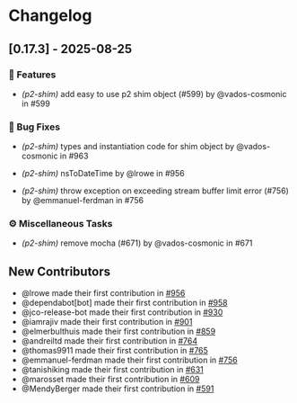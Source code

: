 # Changelog

## [0.17.3] - 2025-08-25

### 🚀 Features

* *(p2-shim)* add easy to use p2 shim object (#599) by @vados-cosmonic in #599


### 🐛 Bug Fixes

* *(p2-shim)* types and instantiation code for shim object by @vados-cosmonic in #963

* *(p2-shim)* nsToDateTime by @lrowe in #956

* *(p2-shim)* throw exception on exceeding stream buffer limit error (#756) by @emmanuel-ferdman in #756


### ⚙️ Miscellaneous Tasks

* *(p2-shim)* remove mocha (#671) by @vados-cosmonic in #671



## New Contributors
* @lrowe made their first contribution in [#956](https://github.com/bytecodealliance/jco/pull/956)
* @dependabot[bot] made their first contribution in [#958](https://github.com/bytecodealliance/jco/pull/958)
* @jco-release-bot made their first contribution in [#930](https://github.com/bytecodealliance/jco/pull/930)
* @iamrajiv made their first contribution in [#901](https://github.com/bytecodealliance/jco/pull/901)
* @elmerbulthuis made their first contribution in [#859](https://github.com/bytecodealliance/jco/pull/859)
* @andreiltd made their first contribution in [#764](https://github.com/bytecodealliance/jco/pull/764)
* @thomas9911 made their first contribution in [#765](https://github.com/bytecodealliance/jco/pull/765)
* @emmanuel-ferdman made their first contribution in [#756](https://github.com/bytecodealliance/jco/pull/756)
* @tanishiking made their first contribution in [#631](https://github.com/bytecodealliance/jco/pull/631)
* @marosset made their first contribution in [#609](https://github.com/bytecodealliance/jco/pull/609)
* @MendyBerger made their first contribution in [#591](https://github.com/bytecodealliance/jco/pull/591)


